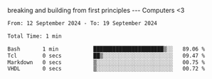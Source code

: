 breaking and building from first principles --- Computers <3

<!--START_SECTION:waka-->

```txt
From: 12 September 2024 - To: 19 September 2024

Total Time: 1 min

Bash       1 min           ██████████████████████▒░░   89.06 %
Tcl        0 secs          ██▒░░░░░░░░░░░░░░░░░░░░░░   09.47 %
Markdown   0 secs          ▒░░░░░░░░░░░░░░░░░░░░░░░░   00.75 %
VHDL       0 secs          ▒░░░░░░░░░░░░░░░░░░░░░░░░   00.72 %
```

<!--END_SECTION:waka-->
